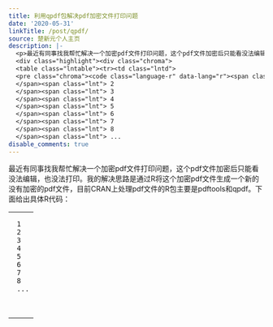 ```yaml
---
title: 利用qpdf包解决pdf加密文件打印问题
date: '2020-05-31'
linkTitle: /post/qpdf/
source: 楚新元个人主页
description: |-
  <p>最近有同事找我帮忙解决一个加密pdf文件打印问题，这个pdf文件加密后只能看没法编辑，也没法打印。我的解决思路是通过R将这个加密pdf文件生成一个新的没有加密的pdf文件，目前CRAN上处理pdf文件的R包主要是pdftools和qpdf。下面给出具体R代码：</p>
  <div class="highlight"><div class="chroma">
  <table class="lntable"><tr><td class="lntd">
  <pre class="chroma"><code class="language-r" data-lang="r"><span class="lnt"> 1
  </span><span class="lnt"> 2
  </span><span class="lnt"> 3
  </span><span class="lnt"> 4
  </span><span class="lnt"> 5
  </span><span class="lnt"> 6
  </span><span class="lnt"> 7
  </span><span class="lnt"> 8
  </span><span class="lnt"> ...
disable_comments: true
---
```

<p>最近有同事找我帮忙解决一个加密pdf文件打印问题，这个pdf文件加密后只能看没法编辑，也没法打印。我的解决思路是通过R将这个加密pdf文件生成一个新的没有加密的pdf文件，目前CRAN上处理pdf文件的R包主要是pdftools和qpdf。下面给出具体R代码：</p>
<div class="highlight"><div class="chroma">
<table class="lntable"><tr><td class="lntd">
<pre class="chroma"><code class="language-r" data-lang="r"><span class="lnt"> 1
</span><span class="lnt"> 2
</span><span class="lnt"> 3
</span><span class="lnt"> 4
</span><span class="lnt"> 5
</span><span class="lnt"> 6
</span><span class="lnt"> 7
</span><span class="lnt"> 8
</span><span class="lnt"> ...